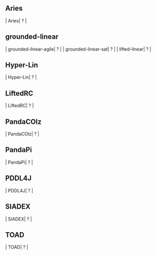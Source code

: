 ## Aries
| Aries| ? |
## grounded-linear
| grounded-linear-agile| ? |
| grounded-linear-sat| ? |
| lifted-linear| ? |
## Hyper-Lin
| Hyper-Lin| ? |
## LiftedRC
| LiftedRC| ? |
## PandaCOlz
| PandaCOlz| ? |
## PandaPi
| PandaPi| ? |
## PDDL4J
| PDDL4J| ? |
## SIADEX
| SIADEX| ? |
## TOAD
| TOAD| ? |
